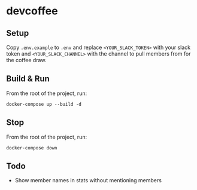 # devcoffee

## Setup

Copy `.env.example` to `.env` and replace `<YOUR_SLACK_TOKEN>` with your slack
token and `<YOUR_SLACK_CHANNEL>` with the channel to pull members from for the
coffee draw.

## Build & Run

From the root of the project, run:
```
docker-compose up --build -d
```

## Stop

From the root of the project, run:
```
docker-compose down
```

## Todo

- Show member names in stats without mentioning members
